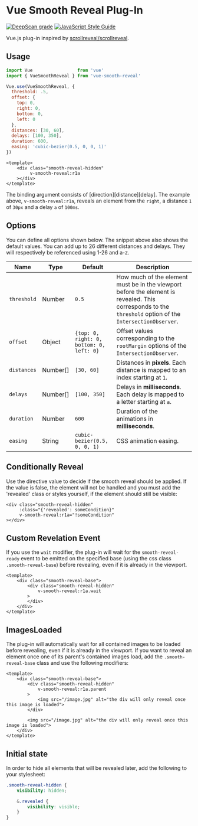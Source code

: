 # Vue Smooth Reveal Plug-In

[![DeepScan grade](https://deepscan.io/api/teams/11039/projects/14032/branches/250987/badge/grade.svg)](https://deepscan.io/dashboard#view=project&tid=11039&pid=14032&bid=250987)
[![JavaScript Style Guide](https://img.shields.io/badge/code_style-standard-brightgreen.svg)](https://standardjs.com)

Vue.js plug-in inspired by [scrollreveal/scrollreveal](https://github.com/scrollreveal/scrollreveal).

## Usage

```js
import Vue                 from 'vue'
import { VueSmoothReveal } from 'vue-smooth-reveal'

Vue.use(VueSmoothReveal, {
  threshold: .5,
  offset: {
    top: 0,
    right: 0,
    bottom: 0,
    left: 0
  },
  distances: [30, 60],
  delays: [100, 350],
  duration: 600,
  easing: 'cubic-bezier(0.5, 0, 0, 1)'
})
```

```vue
<template>
    <div class="smooth-reveal-hidden"
         v-smooth-reveal:r1a
    ></div>
</template>
```

The binding argument consists of \[direction\]\[distance\]\[delay\].
The example above, `v-smooth-reveal:r1a`, reveals an element from the `right`, a distance `1` of `30px` and a delay `a` of `100ms`.

## Options

You can define all options shown below. The snippet above also shows the default values.
You can add up to 26 different distances and delays. They will respectively be referenced using 1-26 and a-z.

| Name        | Type     | Default                                  | Description                                                                                                                                                |
|-------------|----------|------------------------------------------|------------------------------------------------------------------------------------------------------------------------------------------------------------|
| `threshold` | Number   | `0.5`                                    | How much of the element must be in the viewport before the element is revealed. This corresponds to the  `threshold` option of the `IntersectionObserver`. |
| `offset`    | Object   | `{top: 0, right: 0, bottom: 0, left: 0}` | Offset values corresponding to the `rootMargin` options of the `IntersectionObserver`.                                                                     |
| `distances` | Number[] | `[30, 60]`                               | Distances in **pixels**. Each distance is mapped to an index starting at `1`.                                                                              |
| `delays`    | Number[] | `[100, 350]`                             | Delays in **milliseconds**. Each delay is mapped to a letter starting at `a`.                                                                              |
| `duration`  | Number   | `600`                                    | Duration of the animations in **milliseconds**.                                                                                                            |
| `easing`    | String   | `cubic-bezier(0.5, 0, 0, 1)`             | CSS animation easing.                                                                                                                                      |

## Conditionally Reveal

Use the directive value to decide if the smooth reveal should be applied.
If the value is false, the element will not be handled and you must add the 'revealed' class or styles yourself, if the element should still be visible:

```Vue
<div class="smooth-reveal-hidden"
     :class="{'revealed': someCondition}"
     v-smooth-reveal:r1a="!someCondition"
></div>
```

## Custom Revelation Event

If you use the `wait` modifier, the plug-in will wait for the `smooth-reveal-ready` event to be emitted on the specified base (using the css class `.smooth-reveal-base`) before revealing, even if it is already in the viewport.

```Vue
<template>
    <div class="smooth-reveal-base">
        <div class="smooth-reveal-hidden"
            v-smooth-reveal:r1a.wait
        >
        </div>
    </div>
</template>
```

## ImagesLoaded

The plug-in will automatically wait for all contained images to be loaded before revealing, even if it is already in the viewport.
If you want to reveal an element once one of its parent's contained images load, add the `.smooth-reveal-base` class and use the following modifiers:

```Vue
<template>
    <div class="smooth-reveal-base">
        <div class="smooth-reveal-hidden"
            v-smooth-reveal:r1a.parent
        >
            <img src="/image.jpg" alt="the div will only reveal once this image is loaded">
        </div>

        <img src="/image.jpg" alt="the div will only reveal once this image is loaded">
    </div>
</template>
```

## Initial state

In order to hide all elements that will be revealed later, add the following to your stylesheet:

```SCSS
.smooth-reveal-hidden {
    visibility: hidden;

    &.revealed {
        visibility: visible;
    }
}
```
